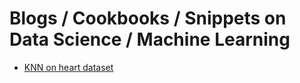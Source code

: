 # Blogs / Cookbooks / Snippets on Data Science / Machine Learning

* [KNN on heart dataset](./KNN%20md%20-%20heart%20dataset/KNN%20markdown.md)
